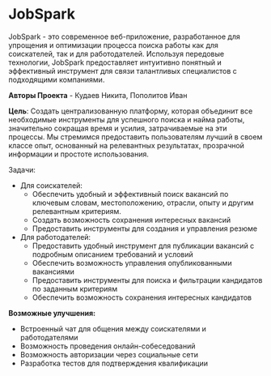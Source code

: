# JobSpark
JobSpark - это современное веб-приложение, разработанное для упрощения и оптимизации процесса поиска работы как для соискателей, так и для работодателей. Используя передовые технологии, JobSpark предоставляет интуитивно понятный и эффективный инструмент для связи талантливых специалистов с подходящими компаниями.


**Авторы Проекта** - Кудаев Никита, Пополитов Иван


**Цель**: Создать централизованную платформу, которая объединит все необходимые инструменты для успешного поиска и найма работы, значительно сокращая время и усилия, затрачиваемые на эти процессы. Мы стремимся предоставить пользователям лучший в своем классе опыт, основанный на релевантных результатах, прозрачной информации и простоте использования.


Задачи:
+ Для соискателей:
  + Обеспечить удобный и эффективный поиск вакансий по ключевым словам, местоположению, отрасли, опыту и другим релевантным критериям.
  + Создать возможность сохранения интересных вакансий
  + Предоставить инструменты для создания и управления резюме
+ Для работодателей:
  + Предоставить удобный инструмент для публикации вакансий с подробным описанием требований и условий
  + Обеспечить возможность управления опубликованными вакансиями
  + Предоставить инструменты для поиска и фильтрации кандидатов по заданным критериям
  + Обеспечить возможность сохранения интересных кандидатов


**Возможные улучшения:**
+ Встроенный чат для общения между соискателями и работодателями
+ Возможность проведения онлайн-собеседований
+ Возможность авторизации через социальные сети
+ Разработка тестов для подтверждения квалификации